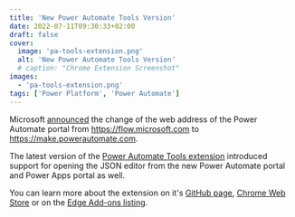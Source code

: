 ```yaml
---
title: 'New Power Automate Tools Version'
date: 2022-07-11T09:30:33+02:00
draft: false
cover:
  image: 'pa-tools-extension.png'
  alt: 'New Power Automate Tools Version'
  # caption: "Chrome Extension Screenshot"
images:
  - 'pa-tools-extension.png'
tags: ['Power Platform', 'Power Automate']
---
```


Microsoft [announced](https://powerautomate.microsoft.com/en-gb/blog/flow-microsoft-com-is-moving-to-make-powerautomate-com/) the change of the web address of the Power Automate portal from https://flow.microsoft.com to https://make.powerautomate.com.

The latest version of the [Power Automate Tools extension](../power-automate-chrome-extension) introduced support for opening the JSON editor from the new Power Automate portal and Power Apps portal as well.

You can learn more about the extension on it's [GitHub page](https://github.com/rithala/power-automate-tools), [Chrome Web Store](https://chrome.google.com/webstore/detail/power-automate-tools/jccblbmcghkddifenlocnjfmeemjeacc)
or on the [Edge Add-ons listing](https://microsoftedge.microsoft.com/addons/detail/power-automate-tools/ecdclfoojhebjoknjoooljcakfbfpjoj).
